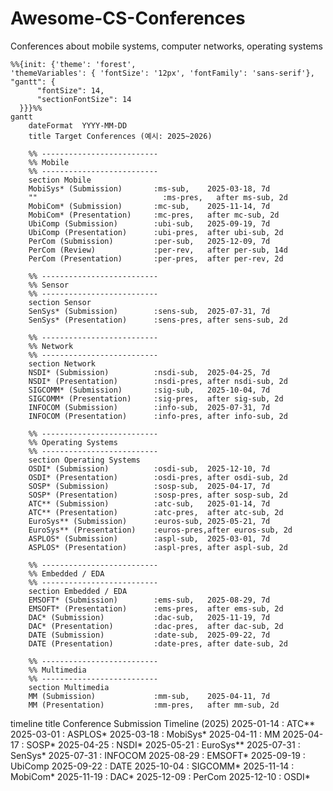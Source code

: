 # Awesome-CS-Conferences
Conferences about mobile systems, computer networks, operating systems


```mermaid
%%{init: {'theme': 'forest',
'themeVariables': { 'fontSize': '12px', 'fontFamily': 'sans-serif'},
"gantt": {
      "fontSize": 14,
      "sectionFontSize": 14
  }}}%%
gantt
    dateFormat  YYYY-MM-DD
    title Target Conferences (예시: 2025~2026)

    %% --------------------------
    %% Mobile
    %% --------------------------
    section Mobile
    MobiSys* (Submission)       :ms-sub,    2025-03-18, 7d
    ""                            :ms-pres,   after ms-sub, 2d
    MobiCom* (Submission)       :mc-sub,    2025-11-14, 7d
    MobiCom* (Presentation)     :mc-pres,   after mc-sub, 2d
    UbiComp (Submission)        :ubi-sub,   2025-09-19, 7d
    UbiComp (Presentation)      :ubi-pres,  after ubi-sub, 2d
    PerCom (Submission)         :per-sub,   2025-12-09, 7d
    PerCom (Review)             :per-rev,   after per-sub, 14d
    PerCom (Presentation)       :per-pres,  after per-rev, 2d

    %% --------------------------
    %% Sensor
    %% --------------------------
    section Sensor
    SenSys* (Submission)        :sens-sub,  2025-07-31, 7d
    SenSys* (Presentation)      :sens-pres, after sens-sub, 2d

    %% --------------------------
    %% Network
    %% --------------------------
    section Network
    NSDI* (Submission)          :nsdi-sub,  2025-04-25, 7d
    NSDI* (Presentation)        :nsdi-pres, after nsdi-sub, 2d
    SIGCOMM* (Submission)       :sig-sub,   2025-10-04, 7d
    SIGCOMM* (Presentation)     :sig-pres,  after sig-sub, 2d
    INFOCOM (Submission)        :info-sub,  2025-07-31, 7d
    INFOCOM (Presentation)      :info-pres, after info-sub, 2d

    %% --------------------------
    %% Operating Systems
    %% --------------------------
    section Operating Systems
    OSDI* (Submission)          :osdi-sub,  2025-12-10, 7d
    OSDI* (Presentation)        :osdi-pres, after osdi-sub, 2d
    SOSP* (Submission)          :sosp-sub,  2025-04-17, 7d
    SOSP* (Presentation)        :sosp-pres, after sosp-sub, 2d
    ATC** (Submission)          :atc-sub,   2025-01-14, 7d
    ATC** (Presentation)        :atc-pres,  after atc-sub, 2d
    EuroSys** (Submission)      :euros-sub, 2025-05-21, 7d
    EuroSys** (Presentation)    :euros-pres,after euros-sub, 2d
    ASPLOS* (Submission)        :aspl-sub,  2025-03-01, 7d
    ASPLOS* (Presentation)      :aspl-pres, after aspl-sub, 2d

    %% --------------------------
    %% Embedded / EDA
    %% --------------------------
    section Embedded / EDA
    EMSOFT* (Submission)        :ems-sub,   2025-08-29, 7d
    EMSOFT* (Presentation)      :ems-pres,  after ems-sub, 2d
    DAC* (Submission)           :dac-sub,   2025-11-19, 7d
    DAC* (Presentation)         :dac-pres,  after dac-sub, 2d
    DATE (Submission)           :date-sub,  2025-09-22, 7d
    DATE (Presentation)         :date-pres, after date-sub, 2d

    %% --------------------------
    %% Multimedia
    %% --------------------------
    section Multimedia
    MM (Submission)             :mm-sub,    2025-04-11, 7d
    MM (Presentation)           :mm-pres,   after mm-sub, 2d
```

timeline
    title Conference Submission Timeline (2025)
    2025-01-14 : ATC**
    2025-03-01 : ASPLOS*
    2025-03-18 : MobiSys*
    2025-04-11 : MM
    2025-04-17 : SOSP*
    2025-04-25 : NSDI*
    2025-05-21 : EuroSys**
    2025-07-31 : SenSys*
    2025-07-31 : INFOCOM
    2025-08-29 : EMSOFT*
    2025-09-19 : UbiComp
    2025-09-22 : DATE
    2025-10-04 : SIGCOMM*
    2025-11-14 : MobiCom*
    2025-11-19 : DAC*
    2025-12-09 : PerCom
    2025-12-10 : OSDI*
```


